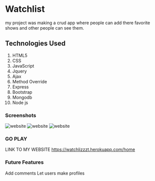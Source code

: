 # Watchlist

my project was making a crud app where people can add there favorite shows and other people can see them.


## Technologies Used

1. HTML5
2. CSS
3. JavaScript
4. Jquery
5. Ajax
6. Method Override
7. Express
8. Bootstrap
9. Mongodb
10. Node js


### Screenshots
![website](https://i.imgur.com/GsUYIlw.jpg)
![website](https://i.imgur.com/1Oi3JyZ.png)
![website](https://i.imgur.com/31pVuXA.png)




### GO PLAY
LINK TO MY WEBSITE https://watchlizzzt.herokuapp.com/home

### Future Features

Add comments
Let users make profiles

